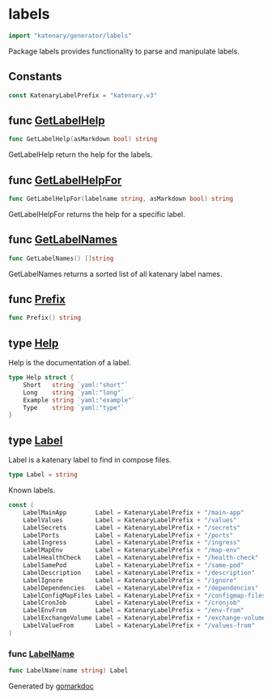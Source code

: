 <!-- Code generated by gomarkdoc. DO NOT EDIT -->

# labels

```go
import "katenary/generator/labels"
```

Package labels provides functionality to parse and manipulate labels.

## Constants

<a name="KatenaryLabelPrefix"></a>

```go
const KatenaryLabelPrefix = "katenary.v3"
```

<a name="GetLabelHelp"></a>
## func [GetLabelHelp](<https://github.com/metal3d/katenary/blob/develop/generator/labels/katenaryLabels.go#L88>)

```go
func GetLabelHelp(asMarkdown bool) string
```

GetLabelHelp return the help for the labels.

<a name="GetLabelHelpFor"></a>
## func [GetLabelHelpFor](<https://github.com/metal3d/katenary/blob/develop/generator/labels/katenaryLabels.go#L97>)

```go
func GetLabelHelpFor(labelname string, asMarkdown bool) string
```

GetLabelHelpFor returns the help for a specific label.

<a name="GetLabelNames"></a>
## func [GetLabelNames](<https://github.com/metal3d/katenary/blob/develop/generator/labels/katenaryLabels.go#L72>)

```go
func GetLabelNames() []string
```

GetLabelNames returns a sorted list of all katenary label names.

<a name="Prefix"></a>
## func [Prefix](<https://github.com/metal3d/katenary/blob/develop/generator/labels/katenaryLabels.go#L235>)

```go
func Prefix() string
```



<a name="Help"></a>
## type [Help](<https://github.com/metal3d/katenary/blob/develop/generator/labels/katenaryLabels.go#L64-L69>)

Help is the documentation of a label.

```go
type Help struct {
    Short   string `yaml:"short"`
    Long    string `yaml:"long"`
    Example string `yaml:"example"`
    Type    string `yaml:"type"`
}
```

<a name="Label"></a>
## type [Label](<https://github.com/metal3d/katenary/blob/develop/generator/labels/katenaryLabels.go#L57>)

Label is a katenary label to find in compose files.

```go
type Label = string
```

<a name="LabelMainApp"></a>Known labels.

```go
const (
    LabelMainApp        Label = KatenaryLabelPrefix + "/main-app"
    LabelValues         Label = KatenaryLabelPrefix + "/values"
    LabelSecrets        Label = KatenaryLabelPrefix + "/secrets"
    LabelPorts          Label = KatenaryLabelPrefix + "/ports"
    LabelIngress        Label = KatenaryLabelPrefix + "/ingress"
    LabelMapEnv         Label = KatenaryLabelPrefix + "/map-env"
    LabelHealthCheck    Label = KatenaryLabelPrefix + "/health-check"
    LabelSamePod        Label = KatenaryLabelPrefix + "/same-pod"
    LabelDescription    Label = KatenaryLabelPrefix + "/description"
    LabelIgnore         Label = KatenaryLabelPrefix + "/ignore"
    LabelDependencies   Label = KatenaryLabelPrefix + "/dependencies"
    LabelConfigMapFiles Label = KatenaryLabelPrefix + "/configmap-files"
    LabelCronJob        Label = KatenaryLabelPrefix + "/cronjob"
    LabelEnvFrom        Label = KatenaryLabelPrefix + "/env-from"
    LabelExchangeVolume Label = KatenaryLabelPrefix + "/exchange-volumes"
    LabelValueFrom      Label = KatenaryLabelPrefix + "/values-from"
)
```

<a name="LabelName"></a>
### func [LabelName](<https://github.com/metal3d/katenary/blob/develop/generator/labels/katenaryLabels.go#L59>)

```go
func LabelName(name string) Label
```



Generated by [gomarkdoc](<https://github.com/princjef/gomarkdoc>)
